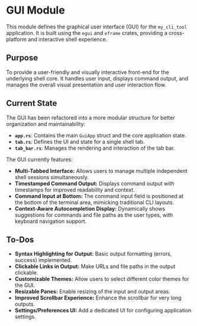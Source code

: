# GUI Module

This module defines the graphical user interface (GUI) for the `my_cli_tool` application. It is built using the `egui` and `eframe` crates, providing a cross-platform and interactive shell experience.

## Purpose

To provide a user-friendly and visually interactive front-end for the underlying shell core. It handles user input, displays command output, and manages the overall visual presentation and user interaction flow.

## Current State

The GUI has been refactored into a more modular structure for better organization and maintainability:
*   **`app.rs`**: Contains the main `GuiApp` struct and the core application state.
*   **`tab.rs`**: Defines the UI and state for a single shell tab.
*   **`tab_bar.rs`**: Manages the rendering and interaction of the tab bar.

The GUI currently features:

*   **Multi-Tabbed Interface:** Allows users to manage multiple independent shell sessions simultaneously.
*   **Timestamped Command Output:** Displays command output with timestamps for improved readability and context.
*   **Command Input at Bottom:** The command input field is positioned at the bottom of the terminal area, mimicking traditional CLI layouts.
*   **Context-Aware Autocompletion Display:** Dynamically shows suggestions for commands and file paths as the user types, with keyboard navigation support.

## To-Dos

*   **Syntax Highlighting for Output:** Basic output formatting (errors, success) implemented.
*   **Clickable Links in Output:** Make URLs and file paths in the output clickable.
*   **Customizable Themes:** Allow users to select different color themes for the GUI.
*   **Resizable Panes:** Enable resizing of the input and output areas.
*   **Improved Scrollbar Experience:** Enhance the scrollbar for very long outputs.
*   **Settings/Preferences UI:** Add a dedicated UI for configuring application settings.